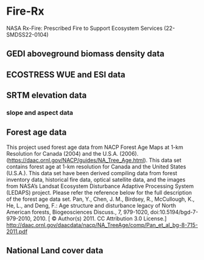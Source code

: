 # Fire-Rx
NASA Rx-Fire: Prescribed Fire to Support Ecosystem Services (22-SMDSS22-0104)

## GEDI aboveground biomass density data

## ECOSTRESS WUE and ESI data

## SRTM elevation data

### slope and aspect data

## Forest age data

This project used forest age data from NACP Forest Age Maps at 1-km Resolution for Canada (2004) and the U.S.A. (2006).(https://daac.ornl.gov/NACP/guides/NA_Tree_Age.html). This data set contains forest age at 1-km resolution for Canada and the United States (U.S.A.). This data set have been derived compiling data from forest inventory data, historical fire data, optical satellite data, and the images from NASA’s Landsat Ecosystem Disturbance Adaptive Processing System (LEDAPS) project. 
Please refer the reference below for the full description of the forest age data set.
Pan, Y., Chen, J. M., Birdsey, R., McCullough, K., He, L., and Deng, F.: Age structure and disturbance legacy of North American forests, Biogeosciences Discuss., 7, 979-1020, doi:10.5194/bgd-7-979-2010, 2010.  [ © Author(s) 2011. CC Attribution 3.0 License.] http://daac.ornl.gov/daacdata/nacp/NA_TreeAge/comp/Pan_et_al_bg-8-715-2011.pdf

## National Land cover data

